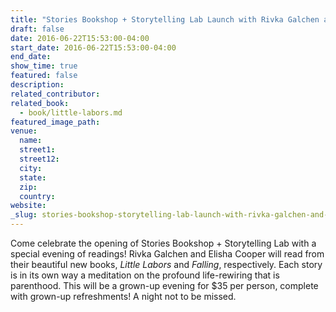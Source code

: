 ```yaml
---
title: "Stories Bookshop + Storytelling Lab Launch with Rivka Galchen and Elisha Cooper"
draft: false
date: 2016-06-22T15:53:00-04:00
start_date: 2016-06-22T15:53:00-04:00
end_date:
show_time: true
featured: false
description:
related_contributor:
related_book:
  - book/little-labors.md
featured_image_path:
venue:
  name:
  street1:
  street12:
  city:
  state:
  zip:
  country:
website:
_slug: stories-bookshop-storytelling-lab-launch-with-rivka-galchen-and-elisha-cooper
---
```


Come celebrate the opening of Stories Bookshop + Storytelling Lab with a special evening of readings! Rivka Galchen and Elisha Cooper will read from their beautiful new books, _Little Labors_ and _Falling_, respectively. Each story is in its own way a meditation on the profound life-rewiring that is parenthood. This will be a grown-up evening for $35 per person, complete with grown-up refreshments! A night not to be missed.

